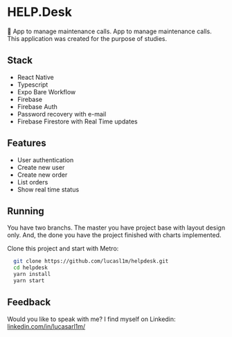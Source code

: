 # HELP.Desk
🤖 App to manage maintenance calls. App to manage maintenance calls. This application was created for the purpose of studies.


## Stack

- React Native
- Typescript
- Expo Bare Workflow
- Firebase
- Firebase Auth
- Password recovery with e-mail
- Firebase Firestore with Real Time updates

## Features

- User authentication 
- Create new user
- Create new order
- List orders
- Show real time status

## Running

You have two branchs. The master you have project base with layout design only. And, the done you have the project finished with charts implemented.

Clone this project and start with Metro: 
```bash
  git clone https://github.com/lucasl1m/helpdesk.git
  cd helpdesk
  yarn install
  yarn start
```

## Feedback 

Would you like to speak with me? I find myself on Linkedin: [linkedin.com/in/lucasarl1m/](https://www.linkedin.com/in/lucasarl1m/)

</div>
